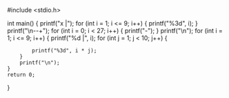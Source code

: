 #include <stdio.h>

int main()
{
    printf("x |");
    for (int i = 1; i <= 9; i++)
    {
        printf("%3d", i);
    }
    printf("\n--+");
    for (int i = 0; i < 27; i++)
    {
        printf("-");
    }
    printf("\n");
    for (int i = 1; i <= 9; i++)
    {
        printf("%d |", i);
        for (int j = 1; j < 10; j++)
        {

            printf("%3d", i * j);
        }
        printf("\n");
    }
    return 0;
}

